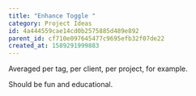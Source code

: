 ```yaml
---
title: "Enhance Toggle "
category: Project Ideas
id: 4a444559cae14cd0b2575885d489e892
parent_id: cf710e097645477c9695efb32f07de22
created_at: 1589291999883
---
```


Averaged per tag, per client, per project, for example.

Should be fun and educational.
    